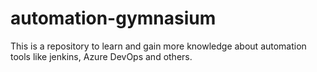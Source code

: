 # automation-gymnasium
This is a repository to learn and gain more knowledge about automation tools like jenkins, Azure DevOps and others. 

